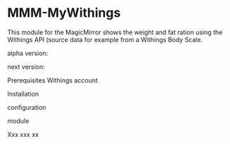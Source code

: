 ﻿# MMM-MyWithings
This module for the MagicMirror shows the weight and fat ration using the Withings API (source data for example from a Withings Body Scale.

alpha version:


next version:


Prerequisites
Withings account



Installation


configuration

module

Xxx
xxx
xx


